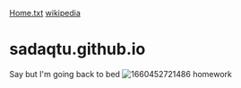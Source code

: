 [Home.txt](https://github.com/sadaqtu/sadaqtu.github.io/files/9595562/Home.txt)
[wikipedia](https://om.m.wikipedia.org/wiki/sadaqtu.github.io)
# sadaqtu.github.io
Say but I'm going back to bed
![1660452721486](https://user-images.githubusercontent.com/111323368/190932917-d0ee5138-1da9-4f58-abc2-32bc03d847ba.png)
<a half="html/about.html">homework</a>

